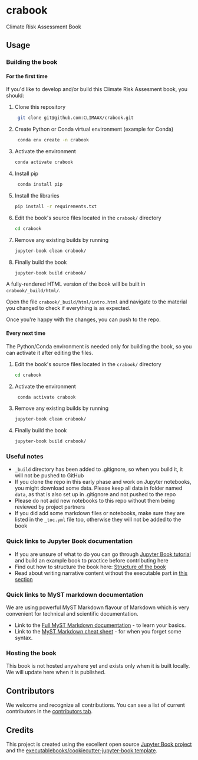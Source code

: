 # crabook

Climate Risk Assessment Book

## Usage

### Building the book 

#### For the first time

If you'd like to develop and/or build this Climate Risk Assesment book, you should:

1. Clone this repository
   ```bash
    git clone git@github.com:CLIMAAX/crabook.git
    ```
2. Create Python or Conda virtual environment (example for Conda)
   ```bash
    conda env create -n crabook
    ```
3. Activate the environment
    ```bash
    conda activate crabook
    ```
4. Install pip
   ```bash
    conda install pip
    ```
4. Install the libraries
   ```bash
   pip install -r requirements.txt
   ```
7. Edit the book's source files located in the `crabook/` directory
   ```bash
   cd crabook
   ```
9. Remove any existing builds by running
    ```bash
   jupyter-book clean crabook/
    ```
11. Finally build the book
    ```bash
    jupyter-book build crabook/
    ```

A fully-rendered HTML version of the book will be built in `crabook/_build/html/`.

Open the file `crabook/_build/html/intro.html` and navigate to the material you changed to check if everything is as expected.

Once you're happy with the changes, you can push to the repo.

#### Every next time
The Python/Conda environment is needed only for building the book, so you can activate it after editing the files.
1. Edit the book's source files located in the `crabook/` directory
   ```bash
   cd crabook
   ```
2. Activate the environment
   ```bash
    conda activate crabook
    ```
4. Remove any existing builds by running
    ```bash
   jupyter-book clean crabook/
    ```
5. Finally build the book
    ```bash
    jupyter-book build crabook/
    ```

### Useful notes

- `_build` directory has been added to .gitignore, so when you build it, it will not be pushed to GitHub
- If you clone the repo in this early phase and work on Jupyter notebooks, you might download some data. Please keep all data in folder named `data`, as that is also set up in .gitignore and not pushed to the repo
- Please do not add new notebooks to this repo without them being reviewed by project partners
- If you did add some markdown files or notebooks, make sure they are listed in the `_toc.yml` file too, otherwise they will not be added to the book 

### Quick links to Jupyter Book documentation
- If you are unsure of what to do you can go through [Jupyter Book tutorial](https://jupyterbook.org/en/stable/start/your-first-book.html#) and build an example book to practice before contributing here
- Find out how to structure the book here: [Structure of the book](https://jupyterbook.org/en/stable/basics/organize.html#)
- Read about writing narrative content without the executable part in [this section](https://jupyterbook.org/en/stable/content/index.html)

### Quick links to MyST markdown documentation
We are using powerful MyST Markdown flavour of Markdown which is very convenient for technical and scientific documentation.  
- Link to the [Full MyST Markdown documentation](https://myst-parser.readthedocs.io/en/latest/index.html) - to learn your basics.  
- Link to the [MyST Markdown cheat sheet](https://jupyterbook.org/en/stable/reference/cheatsheet.html) - for when you forget some syntax.

### Hosting the book

This book is not hosted anywhere yet and exists only when it is built locally. We will update here when it is published.

## Contributors

We welcome and recognize all contributions. You can see a list of current contributors in the [contributors tab](https://github.com/CLIMAAX/crabook/graphs/contributors).

## Credits

This project is created using the excellent open source [Jupyter Book project](https://jupyterbook.org/) and the [executablebooks/cookiecutter-jupyter-book template](https://github.com/executablebooks/cookiecutter-jupyter-book).
